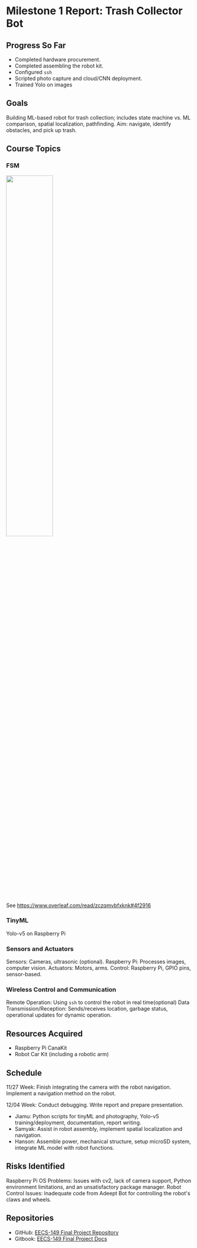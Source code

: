 # Milestone 1 Report: Trash Collector Bot

## Progress So Far
- Completed hardware procurement.
- Completed assembling the robot kit.
- Configured `ssh`
- Scripted photo capture and cloud/CNN deployment.
- Trained Yolo on images

## Goals 

Building ML-based robot for trash collection; includes state machine vs. ML comparison, spatial localization, pathfinding. Aim: navigate, identify obstacles, and pick up trash.

## Course Topics
### FSM

<img width="50%" src="https://github.com/jimchen2/EECS-149-Final-Project/assets/123833550/174bcfe7-8111-407b-9c8c-0eb78aba4025"></img>

See https://www.overleaf.com/read/zczqmvbfxknk#4f2916
### TinyML

Yolo-v5 on Raspberry Pi

### Sensors and Actuators
Sensors: Cameras, ultrasonic (optional).
Raspberry Pi: Processes images, computer vision.
Actuators: Motors, arms.
Control: Raspberry Pi, GPIO pins, sensor-based.

### Wireless Control and Communication

Remote Operation: Using `ssh` to control the robot in real time(optional)
Data Transmission/Reception: Sends/receives location, garbage status, operational updates for dynamic operation.


## Resources Acquired
- Raspberry Pi CanaKit
- Robot Car Kit (including a robotic arm)

## Schedule

11/27 Week: Finish integrating the camera with the robot navigation. Implement a navigation method on the robot.

12/04 Week: Conduct debugging. Write report and prepare presentation.

- Jiamu: Python scripts for tinyML and photography, Yolo-v5 training/deployment, documentation, report writing.
- Samyak: Assist in robot assembly, implement spatial localization and navigation.
- Hanson: Assemble power, mechanical structure, setup microSD system, integrate ML model with robot functions.


## Risks Identified
Raspberry Pi OS Problems: Issues with cv2, lack of camera support, Python environment limitations, and an unsatisfactory package manager.
Robot Control Issues: Inadequate code from Adeept Bot for controlling the robot's claws and wheels.

## Repositories
- GitHub: [EECS-149 Final Project Repository](https://github.com/jimchen2/EECS-149-Final-Project)
- Gitbook: [EECS-149 Final Project Docs](https://berkeley-7.gitbook.io/pro/)

